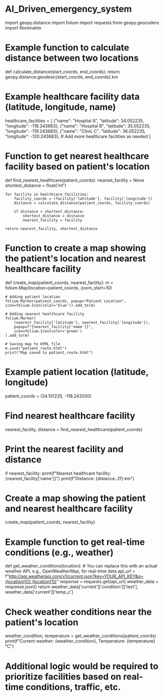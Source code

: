 # AI_Driven_emergency_system
import geopy.distance
import folium
import requests
from geopy.geocoders import Nominatim

# Example function to calculate distance between two locations
def calculate_distance(start_coords, end_coords):
    return geopy.distance.geodesic(start_coords, end_coords).km

# Example healthcare facility data (latitude, longitude, name)
healthcare_facilities = [
    {"name": "Hospital A", "latitude": 34.052235, "longitude": -118.243683},
    {"name": "Hospital B", "latitude": 35.052235, "longitude": -119.243683},
    {"name": "Clinic C", "latitude": 36.052235, "longitude": -120.243683},
    # Add more healthcare facilities as needed
]

# Function to get nearest healthcare facility based on patient's location
def find_nearest_healthcare(patient_coords):
    nearest_facility = None
    shortest_distance = float('inf')
    
    for facility in healthcare_facilities:
        facility_coords = (facility['latitude'], facility['longitude'])
        distance = calculate_distance(patient_coords, facility_coords)
        
        if distance < shortest_distance:
            shortest_distance = distance
            nearest_facility = facility
    
    return nearest_facility, shortest_distance

# Function to create a map showing the patient's location and nearest healthcare facility
def create_map(patient_coords, nearest_facility):
    m = folium.Map(location=patient_coords, zoom_start=10)
    
    # Adding patient location
    folium.Marker(patient_coords, popup="Patient Location", icon=folium.Icon(color='blue')).add_to(m)
    
    # Adding nearest healthcare facility
    folium.Marker(
        (nearest_facility['latitude'], nearest_facility['longitude']),
        popup=f"{nearest_facility['name']}",
        icon=folium.Icon(color='green')
    ).add_to(m)
    
    # Saving map to HTML file
    m.save("patient_route.html")
    print("Map saved to patient_route.html")

# Example patient location (latitude, longitude)
patient_coords = (34.101235, -118.243200)

# Find nearest healthcare facility
nearest_facility, distance = find_nearest_healthcare(patient_coords)

# Print the nearest facility and distance
if nearest_facility:
    print(f"Nearest healthcare facility: {nearest_facility['name']}")
    print(f"Distance: {distance:.2f} km")

# Create a map showing the patient and nearest healthcare facility
create_map(patient_coords, nearest_facility)

# Example function to get real-time conditions (e.g., weather)
def get_weather_conditions(location):
    # You can replace this with an actual weather API, e.g., OpenWeatherMap, for real-time data
    api_url = f"http://api.weatherapi.com/v1/current.json?key=YOUR_API_KEY&q={location[0]},{location[1]}"
    response = requests.get(api_url)
    weather_data = response.json()
    return weather_data['current']['condition']['text'], weather_data['current']['temp_c']

# Check weather conditions near the patient's location
weather_condition, temperature = get_weather_conditions(patient_coords)
print(f"Current weather: {weather_condition}, Temperature: {temperature}°C")

# Additional logic would be required to prioritize facilities based on real-time conditions, traffic, etc.
